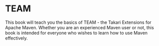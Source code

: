 # TEAM

This book will teach you the basics of TEAM - the Takari Extensions for Apache Maven. Whether you are an experienced Maven user or not, this book is intended for everyone who wishes to learn how to use Maven effectively.
